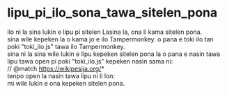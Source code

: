# lipu_pi_ilo_sona_tawa_sitelen_pona
ilo ni la sina lukin e lipu pi sitelen Lasina la, ona li kama sitelen pona.
<br>
sina wile kepeken la o kama jo e ilo Tampermonkey. o pana e toki ilo tan poki "toki_ilo.js" tawa ilo Tampermonkey.
<br>
sina ni la sina wile lukin e lipu kepeken sitelen pona la o pana e nasin tawa lipu tawa open pi poki "toki_ilo.js" kepeken nasin sama ni:
<br>
// @match        https://wikipesija.org/*
<br>
tenpo open la nasin tawa lipu ni li lon:
<br>
mi wile lukin e ona kepeken sitelen pona.
